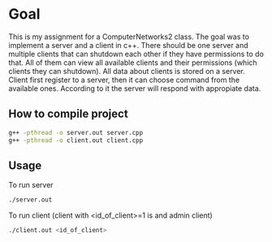 # Goal
This is my assignment for a ComputerNetworks2 class. The goal was to implement a server and a client in c++. There should be one server and multiple clients that can shutdown each other if they have permissions to do that.
All of them can view all available clients and their permissions (which clients they can shutdown). All data about clients is stored on a server. Client first register to a server, then it can choose command from the available ones. According to it the server will respond with appropiate data.
## How to compile project
```bash
g++ -pthread -o server.out server.cpp
g++ -pthread -o client.out client.cpp
```

## Usage
To run server
```bash
./server.out
```
To run client (client with <id_of_client>=1 is and admin client)
```bash
./client.out <id_of_client>
```
